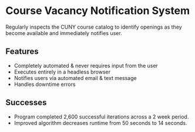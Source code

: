 # Course Vacancy Notification System
Regularly inspects the CUNY course catalog to identify openings as they become available and immediately notifies user.

## Features
* Completely automated & never requires input from the user
* Executes entirely in a headless browser
* Notifies users via automated email & text message
* Handles downtime errors

## Successes
* Program completed 2,600 successful iterations across a 2 week period.
* Improved algorithm decreases runtime from 50 seconds to 14 seconds.
